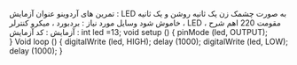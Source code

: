 تمرین های آردوینو
عنوان آزمایش : LED به صورت چشمک زن یک ثانیه روشن و یک ثانیه خاموش شود
وسایل مورد نیاز : بردبورد ، میکرو کنترلر ، LED ، مقومت 220 اهم
شرح آزمایش : 
کد آزمایش : 
int led =13;
void setup () { 
pinMode (led, OUTPUT);  
} 
Void loop () { 
digitalWrite (led, HIGH); 
delay (1000); 
digitalWrite (led, LOW); 
delay (1000); 
}


